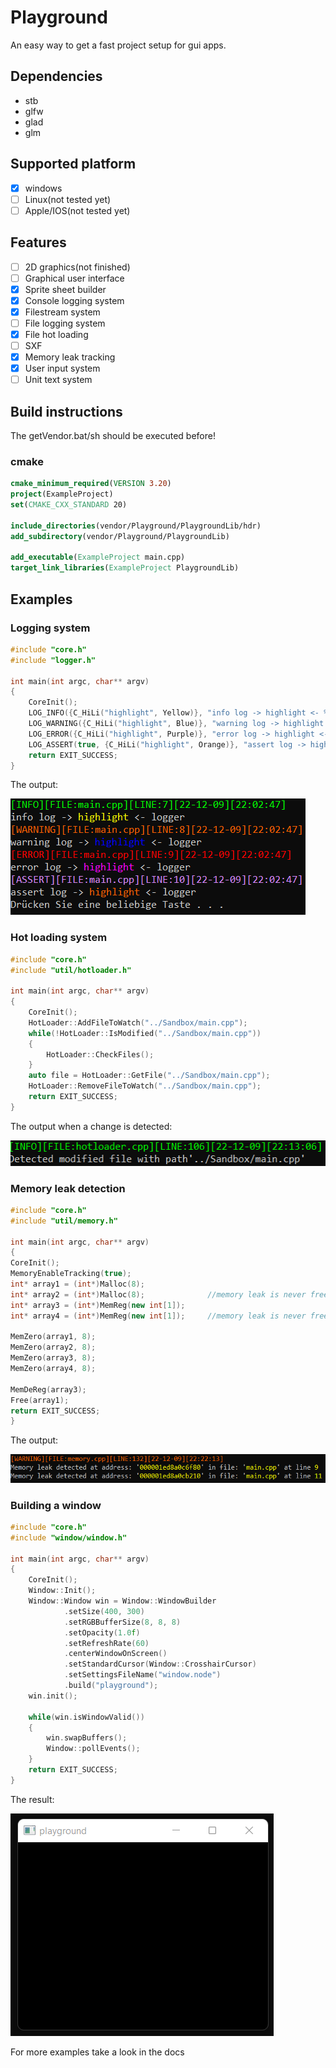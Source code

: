 # Playground
An easy way to get a fast project setup for gui apps.

## Dependencies
- stb
- glfw
- glad
- glm

## Supported platform
- [x] windows
- [ ] Linux(not tested yet)
- [ ] Apple/IOS(not tested yet)
## Features
- [ ] 2D graphics(not finished)
- [ ] Graphical user interface
- [x] Sprite sheet builder
- [x] Console logging system
- [x] Filestream system
- [ ] File logging system
- [x] File hot loading
- [ ] SXF 
- [x] Memory leak tracking
- [x] User input system
- [ ] Unit text system

## Build instructions

The getVendor.bat/sh should be executed before!

### cmake
```cmake
cmake_minimum_required(VERSION 3.20)
project(ExampleProject)
set(CMAKE_CXX_STANDARD 20)

include_directories(vendor/Playground/PlaygroundLib/hdr)
add_subdirectory(vendor/Playground/PlaygroundLib)

add_executable(ExampleProject main.cpp)
target_link_libraries(ExampleProject PlaygroundLib)
```

## Examples

### Logging system
````cpp
#include "core.h"
#include "logger.h"

int main(int argc, char** argv)
{
    CoreInit();
    LOG_INFO({C_HiLi("highlight", Yellow)}, "info log -> highlight <- %s", "logger")
    LOG_WARNING({C_HiLi("highlight", Blue)}, "warning log -> highlight <- %s", "logger")
    LOG_ERROR({C_HiLi("highlight", Purple)}, "error log -> highlight <- %s", "logger")
    LOG_ASSERT(true, {C_HiLi("highlight", Orange)}, "assert log -> highlight <- %s", "logger")
    return EXIT_SUCCESS;
}
````
The output:

![Logger Example](assets/images/markdown/img.png)

### Hot loading system
````c++
#include "core.h"
#include "util/hotloader.h"

int main(int argc, char** argv)
{
    CoreInit();
    HotLoader::AddFileToWatch("../Sandbox/main.cpp");
    while(!HotLoader::IsModified("../Sandbox/main.cpp"))
    {
        HotLoader::CheckFiles();
    }
    auto file = HotLoader::GetFile("../Sandbox/main.cpp");
    HotLoader::RemoveFileToWatch("../Sandbox/main.cpp");
    return EXIT_SUCCESS;
}
````
The output when a change is detected:

![Hot loading](assets/images/markdown/img_1.png)

### Memory leak detection
```c++
#include "core.h"
#include "util/memory.h"

int main(int argc, char** argv)
{
CoreInit();
MemoryEnableTracking(true);
int* array1 = (int*)Malloc(8);
int* array2 = (int*)Malloc(8);              //memory leak is never freed
int* array3 = (int*)MemReg(new int[1]);
int* array4 = (int*)MemReg(new int[1]);     //memory leak is never freed

MemZero(array1, 8);
MemZero(array2, 8);
MemZero(array3, 8);
MemZero(array4, 8);

MemDeReg(array3);
Free(array1);
return EXIT_SUCCESS;
}
```
The output:

![Memory tracking](assets/images/markdown/img_2.png)

### Building a window
```c++
#include "core.h"
#include "window/window.h"

int main(int argc, char** argv)
{
    CoreInit();
    Window::Init();
    Window::Window win = Window::WindowBuilder
            .setSize(400, 300)
            .setRGBBufferSize(8, 8, 8)
            .setOpacity(1.0f)
            .setRefreshRate(60)
            .centerWindowOnScreen()
            .setStandardCursor(Window::CrosshairCursor)
            .setSettingsFileName("window.node")
            .build("playground");
    win.init();

    while(win.isWindowValid())
    {
        win.swapBuffers();
        Window::pollEvents();
    }
    return EXIT_SUCCESS;
}
```

The result:

![Window](assets/images/markdown/img_3.png)

For more examples take a look in the docs